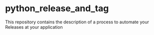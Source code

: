 # python_release_and_tag
This repository contains the description of a process to automate your Releases at your application
